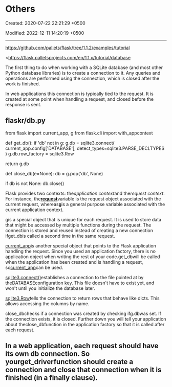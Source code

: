 # Others

Created: 2020-07-22 22:21:29 +0500

Modified: 2022-12-11 14:20:19 +0500

---

<https://github.com/pallets/flask/tree/1.1.2/examples/tutorial>

<https://flask.palletsprojects.com/en/1.1.x/tutorial/database

The first thing to do when working with a SQLite database (and most other Python database libraries) is to create a connection to it. Any queries and operations are performed using the connection, which is closed after the work is finished.

In web applications this connection is typically tied to the request. It is created at some point when handling a request, and closed before the response is sent.

## flaskr/db.py

from flask import current_app, g
from flask.cli import with_appcontext

def get_db():
if 'db' not in g:
g.db = sqlite3.connect(
current_app.config['DATABASE'],
detect_types=sqlite3.PARSE_DECLTYPES
)
g.db.row_factory = sqlite3.Row

return g.db

def close_db(e=None):
db = g.pop('db', None)

if db is not None:
db.close()

Flask provides two contexts: the*application context*and the*request context*. For instance, the[**request**](https://flask.palletsprojects.com/en/0.12.x/api/#flask.request)variable is the request object associated with the current request, whereas[**g**](https://flask.palletsprojects.com/en/0.12.x/api/#flask.g)is a general purpose variable associated with the current application context.

[g](https://flask.palletsprojects.com/en/1.1.x/api/#flask.g)is a special object that is unique for each request. It is used to store data that might be accessed by multiple functions during the request. The connection is stored and reused instead of creating a new connection ifget_dbis called a second time in the same request.

[current_app](https://flask.palletsprojects.com/en/1.1.x/api/#flask.current_app)is another special object that points to the Flask application handling the request. Since you used an application factory, there is no application object when writing the rest of your code.get_dbwill be called when the application has been created and is handling a request, so[current_app](https://flask.palletsprojects.com/en/1.1.x/api/#flask.current_app)can be used.

[sqlite3.connect()](https://docs.python.org/3/library/sqlite3.html#sqlite3.connect)establishes a connection to the file pointed at by theDATABASEconfiguration key. This file doesn't have to exist yet, and won't until you initialize the database later.

[sqlite3.Row](https://docs.python.org/3/library/sqlite3.html#sqlite3.Row)tells the connection to return rows that behave like dicts. This allows accessing the columns by name.

close_dbchecks if a connection was created by checking ifg.dbwas set. If the connection exists, it is closed. Further down you will tell your application about theclose_dbfunction in the application factory so that it is called after each request.

## In a web application, each request should have its own db connection. So yourget_driverfunction should create a connection and close that connection when it is finished (in a finally clause).
